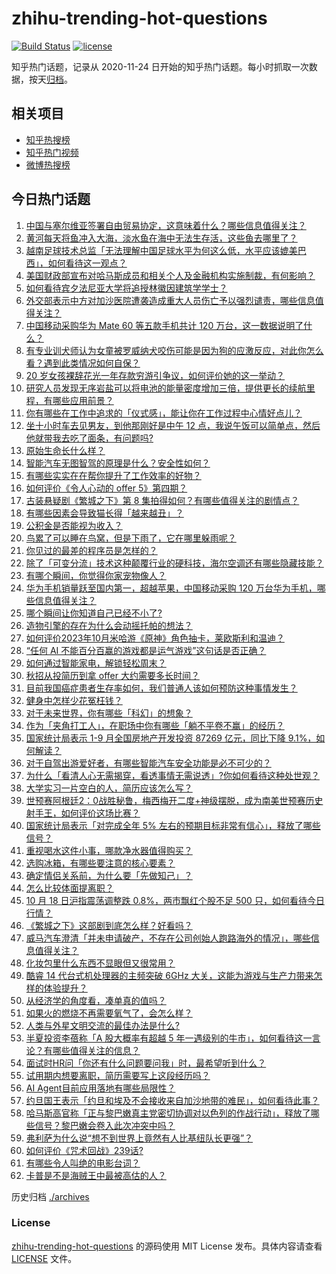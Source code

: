 # zhihu-trending-hot-questions

[![Build Status](https://github.com/justjavac/zhihu-trending-hot-questions/workflows/ci/badge.svg?branch=master)](https://github.com/justjavac/zhihu-trending-hot-questions/actions)
[![license](https://img.shields.io/github/license/justjavac/zhihu-trending-hot-questions)](https://github.com/justjavac/zhihu-trending-hot-questions/blob/master/LICENSE)

知乎热门话题，记录从 2020-11-24
日开始的知乎热门话题。每小时抓取一次数据，按天[归档](./archives)。

## 相关项目

- [知乎热搜榜](https://github.com/justjavac/zhihu-trending-top-search)
- [知乎热门视频](https://github.com/justjavac/zhihu-trending-hot-video)
- [微博热搜榜](https://github.com/justjavac/weibo-trending-hot-search)

## 今日热门话题

<!-- BEGIN -->
<!-- 最后更新时间 Thu Oct 19 2023 03:14:32 GMT+0800 (China Standard Time) -->

1. [中国与塞尔维亚签署自由贸易协定，这意味着什么？哪些信息值得关注？](https://www.zhihu.com/question/626557831)
1. [黄河每天将鱼冲入大海，淡水鱼在海中无法生存活，这些鱼去哪里了？](https://www.zhihu.com/question/626045818)
1. [越南足球技术总监「无法理解中国足球水平为何这么低，水平应该媲美巴西」，如何看待这一观点？](https://www.zhihu.com/question/626489033)
1. [美国财政部宣布对哈马斯成员和相关个人及金融机构实施制裁，有何影响？](https://www.zhihu.com/question/626740074)
1. [如何看待宾夕法尼亚大学将追授林徽因建筑学学士？](https://www.zhihu.com/question/626465321)
1. [外交部表示中方对加沙医院遭袭造成重大人员伤亡予以强烈谴责，哪些信息值得关注？](https://www.zhihu.com/question/626702237)
1. [中国移动采购华为 Mate 60 等五款手机共计 120 万台，这一数据说明了什么？](https://www.zhihu.com/question/626330738)
1. [有专业训犬师认为女童被罗威纳犬咬伤可能是因为狗的应激反应，对此你怎么看？遇到此类情况如何自保？](https://www.zhihu.com/question/626620601)
1. [20 岁女孩裸辞花光一年存款穷游引争议，如何评价她的这一举动？](https://www.zhihu.com/question/626456390)
1. [研究人员发现无序岩盐可以将电池的能量密度增加三倍，提供更长的续航里程，有哪些应用前景？](https://www.zhihu.com/question/626666314)
1. [你有哪些在工作中追求的「仪式感」，能让你在工作过程中心情好点儿？](https://www.zhihu.com/question/626648700)
1. [坐十小时车去见男友，到他那刚好是中午 12 点，我说午饭可以简单点，然后他就带我去吃了面条，有问题吗?](https://www.zhihu.com/question/626414271)
1. [原始生命长什么样？](https://www.zhihu.com/question/305111737)
1. [智能汽车无图智驾的原理是什么？安全性如何？](https://www.zhihu.com/question/625263816)
1. [有哪些实实在在帮你提升了工作效率的好物？](https://www.zhihu.com/question/618723721)
1. [如何评价《令人心动的 offer 5》第四期？](https://www.zhihu.com/question/626548313)
1. [古装悬疑剧《繁城之下》第 8 集拍得如何？有哪些值得关注的剧情点？](https://www.zhihu.com/question/626694902)
1. [有哪些因素会导致猫长得「越来越丑」？](https://www.zhihu.com/question/622700624)
1. [公积金是否能视为收入？](https://www.zhihu.com/question/23917578)
1. [鸟累了可以睡在鸟窝，但是下雨了，它在哪里躲雨呢？](https://www.zhihu.com/question/536554817)
1. [你见过的最差的程序员是怎样的？](https://www.zhihu.com/question/31236086)
1. [除了「可变分流」技术这种颠覆行业的硬科技，海尔空调还有哪些隐藏技能？](https://www.zhihu.com/question/626653449)
1. [有哪个瞬间，你觉得你家宠物像人？](https://www.zhihu.com/question/299711639)
1. [华为手机销量跃至国内第一，超越苹果，中国移动采购 120 万台华为手机，哪些信息值得关注？](https://www.zhihu.com/question/626551401)
1. [哪个瞬间让你知道自己已经不小了?](https://www.zhihu.com/question/425625068)
1. [造物引擎的存在为什么会动摇托帕的想法？](https://www.zhihu.com/question/626639169)
1. [如何评价2023年10月米哈游《原神》角色抽卡，莱欧斯利和温迪？](https://www.zhihu.com/question/626524315)
1. [“任何 AI 不能百分百赢的游戏都是运气游戏”这句话是否正确？](https://www.zhihu.com/question/623271379)
1. [如何通过智能家电，解锁轻松周末？](https://www.zhihu.com/question/622988182)
1. [秋招从投简历到拿 offer 大约需要多长时间？](https://www.zhihu.com/question/622554333)
1. [目前我国癌症患者生存率如何，我们普通人该如何预防这种事情发生？](https://www.zhihu.com/question/626657039)
1. [健身中怎样少花冤枉钱？](https://www.zhihu.com/question/626665207)
1. [对于未来世界，你有哪些「科幻」的想象？](https://www.zhihu.com/question/626631497)
1. [作为「夹角打工人」，在职场中你有哪些「躺不平卷不赢」的经历？](https://www.zhihu.com/question/626488929)
1. [国家统计局表示 1-9 月全国房地产开发投资 87269 亿元，同比下降 9.1%，如何解读？](https://www.zhihu.com/question/626627687)
1. [对于自驾出游爱好者，有哪些智能汽车安全功能是必不可少的？](https://www.zhihu.com/question/624510731)
1. [为什么「看清人心无需揭穿，看透事情无需说透」?你如何看待这种处世观？](https://www.zhihu.com/question/625088473)
1. [大学实习一片空白的人，简历应该怎么写？](https://www.zhihu.com/question/622553964)
1. [世预赛阿根廷2：0战胜秘鲁，梅西梅开二度+神级摆脱，成为南美世预赛历史射手王，如何评价这场比赛？](https://www.zhihu.com/question/626640184)
1. [国家统计局表示「对完成全年 5% 左右的预期目标非常有信心」，释放了哪些信号？](https://www.zhihu.com/question/626635184)
1. [重视喝水这件小事，哪款净水器值得购买？](https://www.zhihu.com/question/622988062)
1. [选购冰箱，有哪些要注意的核心要素？](https://www.zhihu.com/question/622988207)
1. [确定情侣关系前，为什么要「先做知己」？](https://www.zhihu.com/question/625582377)
1. [怎么比较体面提离职？](https://www.zhihu.com/question/626451189)
1. [10 月 18 日沪指震荡调整跌 0.8%，两市飘红个股不足 500 只，如何看待今日行情？](https://www.zhihu.com/question/626619770)
1. [《繁城之下》这部剧到底怎么样？好看吗？](https://www.zhihu.com/question/626020804)
1. [威马汽车澄清「并未申请破产，不存在公司创始人跑路海外的情况」，哪些信息值得关注？](https://www.zhihu.com/question/626493926)
1. [化妆包里什么东西不显眼但又很常用？](https://www.zhihu.com/question/623732851)
1. [酷睿 14 代台式机处理器的主频突破 6GHz 大关，这能为游戏与生产力带来怎样的体验提升？](https://www.zhihu.com/question/626647343)
1. [从经济学的角度看，凑单真的值吗？](https://www.zhihu.com/question/626112420)
1. [如果火的燃烧不再需要氧气了，会怎么样？](https://www.zhihu.com/question/465458457)
1. [人类与外星文明交流的最佳办法是什么?](https://www.zhihu.com/question/542263503)
1. [半夏投资李蓓称「A 股大概率有超越 5 年一遇级别的牛市」，如何看待这一言论？有哪些值得关注的信息？](https://www.zhihu.com/question/626461425)
1. [面试时HR问「你还有什么问题要问我」时，最希望听到什么？](https://www.zhihu.com/question/622555768)
1. [试用期内想要离职，简历需要写上这段经历吗？](https://www.zhihu.com/question/622554028)
1. [AI Agent目前应用落地有哪些局限性？](https://www.zhihu.com/question/624354739)
1. [约旦国王表示「约旦和埃及不会接收来自加沙地带的难民」，如何看待此事？](https://www.zhihu.com/question/626619481)
1. [哈马斯高官称「正与黎巴嫩真主党密切协调对以色列的作战行动」，释放了哪些信号？黎巴嫩会卷入此次冲突中吗？](https://www.zhihu.com/question/626696619)
1. [弗利萨为什么说“想不到世界上竟然有人比基纽队长更强”？](https://www.zhihu.com/question/624795955)
1. [如何评价《咒术回战》239话?](https://www.zhihu.com/question/626644879)
1. [有哪些令人叫绝的电影台词？](https://www.zhihu.com/question/19976472)
1. [卡普是不是海贼王中最被高估的人？](https://www.zhihu.com/question/372118524)

<!-- END -->

历史归档 [./archives](./archives)

### License

[zhihu-trending-hot-questions](https://github.com/justjavac/zhihu-trending-hot-questions)
的源码使用 MIT License 发布。具体内容请查看 [LICENSE](./LICENSE) 文件。
